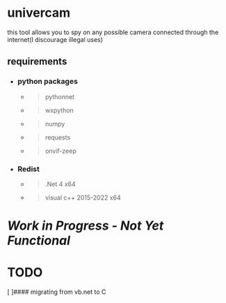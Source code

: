 # univercam
this tool allows you to spy on any possible camera connected through the internet(I discourage illegal uses)
## requirements
- ### python packages
  - > pythonnet
  
  - > wxpython
  
  - > numpy
    
  - > requests
     
  - > onvif-zeep
- ### Redist
  - > .Net 4 x64
    
  - > visual c++ 2015-2022 x64
# *Work in Progress - Not Yet Functional*
# TODO
[ ]#### migrating from vb.net to C
